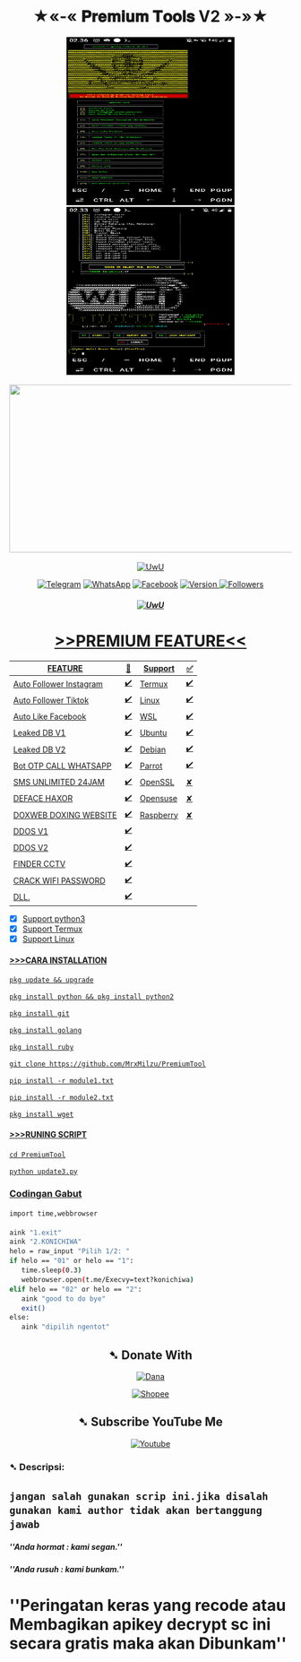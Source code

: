 <h1 align="center">
  ★«-« 𝐏𝐫𝐞𝐦𝐢𝐮𝐦 𝐓𝐨𝐨𝐥𝐬 V2 »-»★
</h1>
<p align="center">
  <img height="300px" width="300px" src="Foto/foto2.jpg">
  <img height="300px" width="300px" src="Foto/foto1.jpg">
</p>
<p align="center">
<img src="https://media1.tenor.com/m/oDI9G-MmSQsAAAAC/zenitsu-kimetsu-no-yaiba.gif" width="600" height="300">
</p>
<p align="center">
<a href="https://github.com/MrxMilzu"><img src="http://readme-typing-svg.herokuapp.com?color=E9967A&center=true&vCenter=true&multiline=false&lines=License+Dijual+Beli+Sama+MrxMilzx" alt="UwU">
</p>
<p align="center">
<a href="https://t.me/Execvy"><img title="Telegram" src="https://img.shields.io/badge/Telegram-blue?logo=Telegram&logoColor=blue&labelColor=white&style=flat-square"></a>
<a href="https://wa.me/6283185088407"><img title="WhatsApp" src="https://img.shields.io/badge/WhatsApp-green?logo=WhatsApp&logoColor=greed&labelColor=white&style=flat-square"></a>
<a href="https://web.facebook.com/profile.php?id=100071637038126"><img title="Facebook" src="https://img.shields.io/badge/Facebook-blue?logo=Facebook&logoColor=blue&labelColor=white&style=flat-square"></a>
<a href="https://deno.land" target="_blank">
<img src="https://img.shields.io/badge/Version-0.2-7DCDE3?style=for-the-badge" alt="Version">
<a href="https://github.com/MrxMilzu?tab=followers"><img title="Followers" src="https://img.shields.io/github/followers/MrxMilzu?logo=Github&color=green&style=flat-square"></a>
</p>
<h5 align="center">
<a href="https://github.com/MrxMilzu"><img src="http://readme-typing-svg.herokuapp.com?color=E9967A&center=true&vCenter=true&multiline=false&lines=Script+Premium+License+Berbayar" alt="UwU">
</h5>

<h1 align="center"> >>PREMIUM FEATURE<< </h1>

| FEATURE |🌱| Support |✅|
| ------------- | ------------- | ------------- | ------------- |
| Auto Follower Instagram |✔️| Termux |✔️|
| Auto Follower Tiktok  |✔️| Linux |✔️|
| Auto Like Facebook  |✔️| WSL |✔️|
| Leaked DB V1  |✔️| Ubuntu |✔️|
| Leaked DB V2  |✔️| Debian |✔️|
| Bot OTP CALL WHATSAPP  |✔️| Parrot |✔️|
| SMS UNLIMITED 24JAM  |✔️| OpenSSL |✘|
| DEFACE HAXOR |✔️| Opensuse |✘|
| DOXWEB DOXING WEBSITE  |✔️| Raspberry |✘|
| DDOS V1 |✔️|
| DDOS V2  |✔️|
| FINDER CCTV  |✔️|
| CRACK WIFI PASSWORD  |✔️|
| DLL.  |✔️|

- [x] Support python3                                  
- [x] Support Termux
- [x] Support Linux
#### >>>CARA INSTALLATION
```
pkg update && upgrade
```
```
pkg install python && pkg install python2
```
```
pkg install git
```
```
pkg install golang
```
```
pkg install ruby
```
```
git clone https://github.com/MrxMilzu/PremiumTool
```
```
pip install -r module1.txt
```
```
pip install -r module2.txt
```
```
pkg install wget
```
#### >>>RUNING SCRIPT
```
cd PremiumTool
```
```
python update3.py
```
### Codingan Gabut
```bash
import time,webbrowser

aink "1.exit"
aink "2.KONICHIWA"
helo = raw_input "Pilih 1/2: "
if helo == "01" or helo == "1":
   time.sleep(0.3)
   webbrowser.open(t.me/Execvy=text?konichiwa)
elif helo == "02" or helo == "2":
   aink "good to do bye"
   exit()
else:
   aink "dipilih ngentot"
```
<h2 align="center" >➷ Donate With</h2>
<p align="center">
<a href="https://link.dana.id/qr/3u8s8cbp"><img title="Dana" src="https://img.shields.io/badge/Dana-Blue?logo=Devpost&logoColor=Red&labelColor=Blue&style=for-the-badge"></a>
</p>
<p align="center">
<a href="https://shp.ee/a8kx89x?smtt=0.0.9"><img title="Shopee" src="https://img.shields.io/badge/Shopee-Orange?logo=Shopee&logoColor=Black&labelColor=white&style=for-the-badge"></a>
</p>
<h2 align="center">➷ Subscribe YouTube Me</h2>
<p align="center">
<a href="https://youtube.com/channel/UCqHIxnz-uxVzLXARplFzzqQ"><img title="Youtube" src="https://img.shields.io/badge/YouTube-SUBSCRIBE-red?logo=YouTube&logoColor=White&labelColor=Black&style=for-the-badge"></a></p>

<h3>➷ Descripsi:</h3>

## ``jangan salah gunakan scrip ini.jika disalah gunakan kami author tidak akan bertanggung jawab``


##### ''Anda hormat : kami segan.''
##### ''Anda rusuh : kami bunkam.''
# ''Peringatan keras yang recode atau Membagikan apikey decrypt sc ini secara gratis maka akan Dibunkam''
